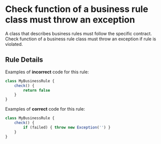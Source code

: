 # Check function of a business rule class must throw an exception

A class that describes business rules must follow the specific contract.  Check function of a business rule class must throw an exception if rule is violated.

## Rule Details

Examples of **incorrect** code for this rule:

```js
class MyBusinessRule {
    check() {
        return false
    }
}
```

Examples of **correct** code for this rule:

```js
class MyBusinessRule {
    check() {
        if (failed) { throw new Exception('') }
    }
}
```